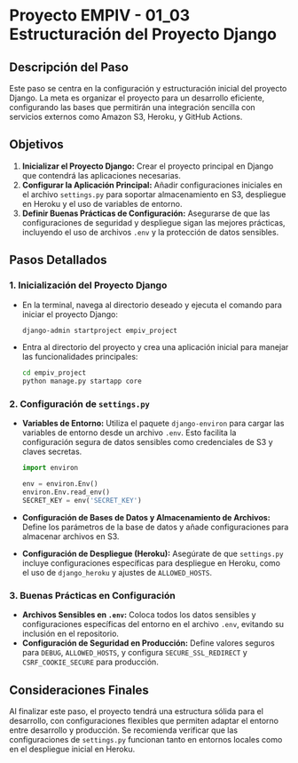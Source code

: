 # Proyecto EMPIV - 01_03 Estructuración del Proyecto Django

## Descripción del Paso

Este paso se centra en la configuración y estructuración inicial del proyecto Django. La meta es organizar el proyecto para un desarrollo eficiente, configurando las bases que permitirán una integración sencilla con servicios externos como Amazon S3, Heroku, y GitHub Actions.

## Objetivos

1. **Inicializar el Proyecto Django:** Crear el proyecto principal en Django que contendrá las aplicaciones necesarias.
2. **Configurar la Aplicación Principal:** Añadir configuraciones iniciales en el archivo `settings.py` para soportar almacenamiento en S3, despliegue en Heroku y el uso de variables de entorno.
3. **Definir Buenas Prácticas de Configuración:** Asegurarse de que las configuraciones de seguridad y despliegue sigan las mejores prácticas, incluyendo el uso de archivos `.env` y la protección de datos sensibles.

## Pasos Detallados

### 1. Inicialización del Proyecto Django

- En la terminal, navega al directorio deseado y ejecuta el comando para iniciar el proyecto Django:
  ```bash
  django-admin startproject empiv_project
  ```
- Entra al directorio del proyecto y crea una aplicación inicial para manejar las funcionalidades principales:
  ```bash
  cd empiv_project
  python manage.py startapp core
  ```

### 2. Configuración de `settings.py`

- **Variables de Entorno:** Utiliza el paquete `django-environ` para cargar las variables de entorno desde un archivo `.env`. Esto facilita la configuración segura de datos sensibles como credenciales de S3 y claves secretas.

  ```python
  import environ

  env = environ.Env()
  environ.Env.read_env()
  SECRET_KEY = env('SECRET_KEY')
  ```

- **Configuración de Bases de Datos y Almacenamiento de Archivos:** Define los parámetros de la base de datos y añade configuraciones para almacenar archivos en S3.
- **Configuración de Despliegue (Heroku):** Asegúrate de que `settings.py` incluye configuraciones específicas para despliegue en Heroku, como el uso de `django_heroku` y ajustes de `ALLOWED_HOSTS`.

### 3. Buenas Prácticas en Configuración

- **Archivos Sensibles en `.env`:** Coloca todos los datos sensibles y configuraciones específicas del entorno en el archivo `.env`, evitando su inclusión en el repositorio.
- **Configuración de Seguridad en Producción:** Define valores seguros para `DEBUG`, `ALLOWED_HOSTS`, y configura `SECURE_SSL_REDIRECT` y `CSRF_COOKIE_SECURE` para producción.

## Consideraciones Finales

Al finalizar este paso, el proyecto tendrá una estructura sólida para el desarrollo, con configuraciones flexibles que permiten adaptar el entorno entre desarrollo y producción. Se recomienda verificar que las configuraciones de `settings.py` funcionan tanto en entornos locales como en el despliegue inicial en Heroku.
